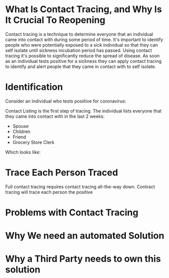 # What Is Contact Tracing, and Why Is It Crucial To Reopening

Contact tracing is a technique to determine everyone that an individual came into contact with during some period of time. It's important to identify people who were potentially exposed to a sick individual so that they can self isolate until sickness incubation period has passed. Using contact tracing it's possible to significantly reduce the spread of disease. As soon as an individual tests positive for a sickness they can apply contact tracing to identify and alert people that they came in contact with to self isolate.


# Identification

Consider an individual who tests posiitive for coronavirus:





Contact Listing is the first step of tracing. The individual lists everyone that they came into contact with in the last 2 weeks: 

- Spouse
- Children
- Friend 
- Grocery Store Clerk

Which looks like: 




# Trace Each Person Traced

Full contact tracing requires contact tracing all-the-way down. Contract tracing will trace each person the positive 



# Problems with Contact Tracing



# Why We need an automated Solution

# Why a Third Party needs to own this solution







